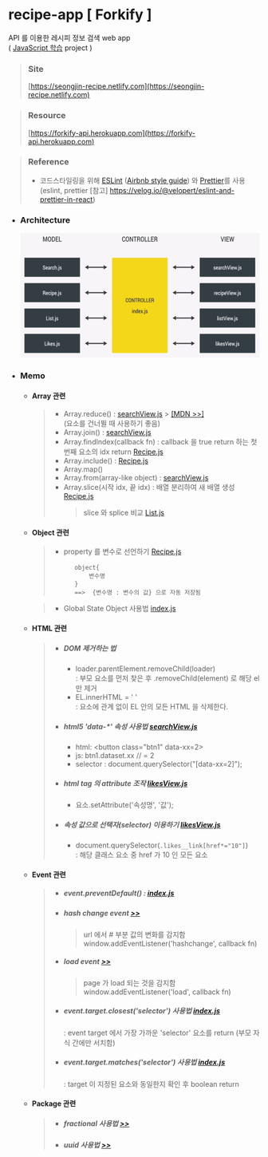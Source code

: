 # recipe-app [ Forkify ]

API 를 이용한 레시피 정보 검색 web app  
( [JavaScript 학습]() project )

> ### Site
>
> [https://seongjin-recipe.netlify.com](https://seongjin-recipe.netlify.com)

> ### Resource
>
> [https://forkify-api.herokuapp.com](https://forkify-api.herokuapp.com)

> ### Reference
>
> - 코드스타일링을 위해 [ESLint](https://eslint.org/) ([Airbnb style guide](https://github.com/airbnb/javascript)) 와 [Prettier](https://prettier.io/docs/en/install.html)를 사용  
>   (eslint, prettier [참고] https://velog.io/@velopert/eslint-and-prettier-in-react)

- ### Architecture

  <img src="./ref/architecture.JPG" alt="App-architecture" height=250px></img>

- ### Memo

  - #### Array 관련

    > - Array.reduce() : [searchView.js]() > [[MDN >>]](https://developer.mozilla.org/ko/docs/Web/JavaScript/Reference/Global_Objects/Array/Reduce)  
    >   (요소를 건너뛸 때 사용하기 좋음)
    > - Array.join() : [searchView.js]()
    > - Array.findIndex(callback fn) : callback 을 true return 하는 첫 번째 요소의 idx return [Recipe.js]()
    > - Array.include() : [Recipe.js]()
    > - Array.map()
    > - Array.from(array-like object) : [searchView.js]()
    > - Array.slice(시작 idx, 끝 idx) : 배열 분리하여 새 배열 생성 [Recipe.js]()
    >   > slice 와 splice 비교 [List.js]()

  * #### Object 관련

    > - property 를 변수로 선언하기 [Recipe.js]()
    >
    >   ```
    >      object{
    >          변수명
    >      }
    >      ==>  {변수명 : 변수의 값} 으로 자동 저장됨
    >   ```

    > - Global State Object 사용법 [index.js]()

  * #### HTML 관련

    > - ##### DOM 제거하는 법
    >   - loader.parentElement.removeChild(loader)  
    >     : 부모 요소를 먼저 찾은 후 .removeChild(element) 로 해당 el만 제거
    >   - EL.innerHTML = ' '  
    >     : 요소에 관계 없이 EL 안의 모든 HTML 을 삭제한다.
    > - ##### html5 'data-\*' 속성 사용법 [searchView.js]()
    >   - html: \<button class="btn1" data-xx=2>
    >   - js: btn1.dataset.xx // = 2
    >   - selector : document.querySelector("[data-xx=2]");
    > - ##### html tag 의 attribute 조작 [likesView.js]()
    >   - 요소.setAttribute('속성명', '값');
    > - ##### 속성 값으로 선택자(selector) 이용하기 [likesView.js]()
    >   - document.querySelector(`.likes__link[href*="10"]`)  
    >     : 해당 클래스 요소 중 href 가 10 인 모든 요소

  * #### Event 관련

    > - ##### event.preventDefault() : [index.js]()
    > - ##### hash change event [>>]()
    >   > url 에서 # 부분 값의 변화를 감지함  
    >   > window.addEventListener('hashchange', callback fn)
    > - ##### load event [>>]()
    >   > page 가 load 되는 것을 감지함  
    >   > window.addEventListener('load', callback fn)
    > - ##### event.target.closest('selector') 사용법 [index.js]()
    >   : event target 에서 가장 가까운 'selector' 요소를 return (부모 자식 간에만 서치함)
    > - ##### event.target.matches('selector') 사용법 [index.js]()
    >   : target 이 지정된 요소와 동일한지 확인 후 boolean return

  * #### Package 관련

    > - ##### fractional 사용법 [>>]()
    > - ##### uuid 사용법 [>>]()
